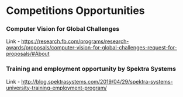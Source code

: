 # Competitions Opportunities

### Computer Vision for Global Challenges
Link - https://research.fb.com/programs/research-awards/proposals/computer-vision-for-global-challenges-request-for-proposals/#About

### Training and employment opportunity by Spektra Systems
Link - http://blog.spektrasystems.com/2019/04/29/spektra-systems-university-training-employment-program/
